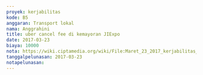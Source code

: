 ```yaml
---
proyek: kerjabilitas
kode: B5
anggaran: Transport lokal
nama: Anggrahini
title: uber cancel fee di kemayoran JIExpo
date: 2017-03-23
biaya: 10000
nota: https://wiki.ciptamedia.org/wiki/File:Maret_23_2017_kerjabilitas_B5_cancel_fee_uber_inok.jpg
tanggalpelunasan: 2017-03-23
notapelunasan:
---
```

